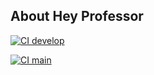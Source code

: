 ## About Hey Professor

[![CI develop](https://github.com/aleduque75/hey-professor/actions/workflows/laravel.yml/badge.svg?branch=develop)](https://github.com/aleduque75/hey-professor/actions/workflows/laravel.yml)

[![CI main](https://github.com/aleduque75/hey-professor/actions/workflows/laravel.yml/badge.svg?branch=main)](https://github.com/aleduque75/hey-professor/actions/workflows/laravel.yml)
